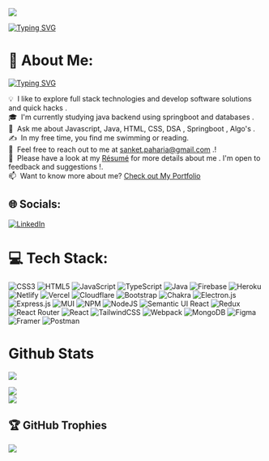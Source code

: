 [![](https://visitcount.itsvg.in/api?id=sanketpaharia&label=Profile%20Views&color=12&icon=5&pretty=true)](https://visitcount.itsvg.in)

[![Typing SVG](https://readme-typing-svg.demolab.com?font=Fira+Code&size=35&duration=3500&pause=1000&center=true&vCenter=true&width=800&lines=Hi+there+%F0%9F%91%8B+I'm+Sanket+Paharia)](https://git.io/typing-svg)




# 💫 About Me:
[![Typing SVG](https://readme-typing-svg.demolab.com?font=Fira+Code&size=25&duration=2500&pause=500&color=7E9CF7&vCenter=true&width=600&lines=Full+Stack+Web+Developer;SpringBoot;Hibernate;RestAPI;JavaScript;CoreJava;NodeJS;MongoDB;CSS)](https://git.io/typing-svg)<br>

💡 &nbsp;I like to explore full stack technologies and develop software solutions and quick hacks .\
🎓 &nbsp;I'm currently studying java backend using springboot and databases .\
🌱 &nbsp;Ask me about Javascript, Java, HTML, CSS, DSA , Springboot , Algo's .\
✍️ &nbsp;In my free time, you find me swimming or reading.\
💬 &nbsp;Feel free to reach out to me at sanket.paharia@gmail.com .! \
📄 &nbsp;Please have a look at my [Résumé](https://github.com/SanketPaharia/Resume/blob/master/Sanket_Paharia_Resume.pdf) for more details about me . I'm open to feedback and suggestions !. \
📫 &nbsp;Want to know more about me?  [Check out My Portfolio](https://sanketpaharia.github.io/)



## 🌐 Socials:
[![LinkedIn](https://img.shields.io/badge/LinkedIn-%230077B5.svg?logo=linkedin&logoColor=white)](https://www.linkedin.com/in/sanketpaharia/ ) 

# 💻 Tech Stack:
![CSS3](https://img.shields.io/badge/css3-%231572B6.svg?style=flat&logo=css3&logoColor=white) ![HTML5](https://img.shields.io/badge/html5-%23E34F26.svg?style=flat&logo=html5&logoColor=white) ![JavaScript](https://img.shields.io/badge/javascript-%23323330.svg?style=flat&logo=javascript&logoColor=%23F7DF1E) ![TypeScript](https://img.shields.io/badge/typescript-%23007ACC.svg?style=flat&logo=typescript&logoColor=white) ![Java](https://img.shields.io/badge/Java-%231572B6.svg?style=flat&logo=Java&logoColor=white) ![Firebase](https://img.shields.io/badge/firebase-%23039BE5.svg?style=flat&logo=firebase) ![Heroku](https://img.shields.io/badge/heroku-%23430098.svg?style=flat&logo=heroku&logoColor=white) ![Netlify](https://img.shields.io/badge/netlify-%23000000.svg?style=flat&logo=netlify&logoColor=#00C7B7) ![Vercel](https://img.shields.io/badge/vercel-%23000000.svg?style=flat&logo=vercel&logoColor=white) ![Cloudflare](https://img.shields.io/badge/Cloudflare-F38020?style=flat&logo=Cloudflare&logoColor=white) ![Bootstrap](https://img.shields.io/badge/bootstrap-%23563D7C.svg?style=flat&logo=bootstrap&logoColor=white) ![Chakra](https://img.shields.io/badge/chakra-%234ED1C5.svg?style=flat&logo=chakraui&logoColor=white) ![Electron.js](https://img.shields.io/badge/Electron-191970?style=flat&logo=Electron&logoColor=white) ![Express.js](https://img.shields.io/badge/express.js-%23404d59.svg?style=flat&logo=express&logoColor=%2361DAFB) ![MUI](https://img.shields.io/badge/MUI-%230081CB.svg?style=flat&logo=material-ui&logoColor=white) ![NPM](https://img.shields.io/badge/NPM-%23000000.svg?style=flat&logo=npm&logoColor=white) ![NodeJS](https://img.shields.io/badge/node.js-6DA55F?style=flat&logo=node.js&logoColor=white) ![Semantic UI React](https://img.shields.io/badge/Semantic%20UI%20React-%2335BDB2.svg?style=flat&logo=SemanticUIReact&logoColor=white) ![Redux](https://img.shields.io/badge/redux-%23593d88.svg?style=flat&logo=redux&logoColor=white) ![React Router](https://img.shields.io/badge/React_Router-CA4245?style=flat&logo=react-router&logoColor=white) ![React](https://img.shields.io/badge/react-%2320232a.svg?style=flat&logo=react&logoColor=%2361DAFB) ![TailwindCSS](https://img.shields.io/badge/tailwindcss-%2338B2AC.svg?style=flat&logo=tailwind-css&logoColor=white) ![Webpack](https://img.shields.io/badge/webpack-%238DD6F9.svg?style=flat&logo=webpack&logoColor=black) ![MongoDB](https://img.shields.io/badge/MongoDB-%234ea94b.svg?style=flat&logo=mongodb&logoColor=white) 	![Figma](https://img.shields.io/badge/figma-%23F24E1E.svg?style=flat&logo=figma&logoColor=white) ![Framer](https://img.shields.io/badge/Framer-black?style=flat&logo=framer&logoColor=blue) ![Postman](https://img.shields.io/badge/Postman-FF6C37?style=flat&logo=postman&logoColor=white)

# Github Stats

![](https://github-readme-stats.vercel.app/api?username=SanketPaharia&show_icons=true&theme=transparent)

![](https://github-readme-streak-stats.herokuapp.com/?user=SanketPaharia&theme=transparent&hide_border=true)<br/>
![](https://github-readme-stats.vercel.app/api/top-langs/?username=SanketPaharia&theme=transparent&hide_border=true&include_all_commits=false&count_private=true&layout=compact)


## 🏆 GitHub Trophies
![](https://github-profile-trophy.vercel.app/?username=SanketPaharia&theme=chalk&no-frame=true&no-bg=true&margin-w=4)

<!--
**SanketPaharia/SanketPaharia** is a ✨ _special_ ✨ repository because its `README.md` (this file) appears on your GitHub profile.

Here are some ideas to get you started:

💻 Tech Stack:
CSS3 HTML5 JavaScript TypeScript Heroku Netlify Vercel Bootstrap Chakra Electron.js Express.js MUI NPM NodeJS Webpack MongoDB Figma

- 🔭 I’m currently working on ...
- 🌱 I’m currently learning ...
- 👯 I’m looking to collaborate on ...
- 🤔 I’m looking for help with ...
- 💬 Ask me about ...
- 📫 How to reach me: ...
- 😄 Pronouns: ...
- ⚡ Fun fact: ...
-->
